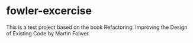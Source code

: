 # fowler-excercise
This is a test project based on the book Refactoring: Improving the Design of Existing Code by Martin Folwer.
